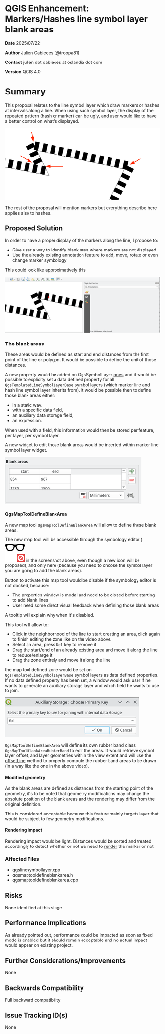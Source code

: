 # QGIS Enhancement: Markers/Hashes line symbol layer blank areas 

**Date** 2025/07/22

**Author** Julien Cabieces (@troopa81)

**Contact** julien dot cabieces at oslandia dot com

**Version** QGIS 4.0

# Summary

This proposal relates to the line symbol layer which draw markers or hashes at intervals along a line. When using such symbol layer, the display of the repeated pattern (hash or marker) can be ugly, and user would like to have a better control on what's displayed.

![issue.png](images/qep345/issue.png)

The rest of the proposal will mention markers but everything describe here applies also to hashes.

## Proposed Solution

In order to have a proper display of the markers along the line, I propose to:
- Give user a way to identify blank area where markers are not displayed
- Use the already existing annotation feature to add, move, rotate or even change marker symbology

This could look like approximatively this

![poc.gif](images/qep345/poc.gif)


### The blank areas

These areas would be defined as start and end distances from the first point of the line or polygon. It would be possible to define the unit of those distances.

A new property would be added on QgsSymbolLayer [ones](https://github.com/qgis/QGIS/blob/d01be3798eb05c74a61629042f7189ad9c594b1e/src/core/symbology/qgssymbollayer.h#L147) and it would be possible to explicity set a data defined property for all `QgsTemplatedLineSymbolLayerBase` symbol layers (which marker line and hash line symbol layer inherits from). It would be possible then to define those blank areas either:
- in a static way, 
- with a specific data field,
- an auxiliary data storage field,
- an expression.

When used with a field, this information would then be stored per feature, per layer, per symbol layer.

A new widget to edit those blank areas would be inserted within marker line symbol layer widget.

![blankareas_widget.png](images/qep345/blankareas_widget.png)

#### QgsMapToolDefineBlankArea

A new map tool `QgsMapToolDefineBlankArea` will allow to define these blank areas. 

The new map tool will be accessible through the symbology editor (![mActionRemoveAllFromOverview.svg](images/qep345/mActionRemoveAllFromOverview.svg) in the screenshot above, even though a new icon will be proposed), and only here (because you need to choose the symbol layer you are going to add the blank areas).

Button to activate this map tool would be disable if the symbology editor is not docked, because:
- The properties window is modal and need to be closed before starting to add blank lines
- User need some direct visual feedback when defining those blank areas

A tooltip will explain why when it's disabled.

This tool will allow to:
- Click in the neighborhood of the line to start creating an area, click again to finish editing the zone like on the video above.
- Select an area, press `Del` key to remove it
- Drag the start/end of an already existing area and move it along the line to reduce/enlarge it
- Drag the zone entirely and move it along the line

the map tool defined zone would be set on `QgsTemplatedLineSymbolLayerBase` symbol layers as data defined properties. If no data defined property has been set, a window would ask user if he wants to generate an auxiliary storage layer and which field he wants to use to join.

![link_auxstorage.png](images/qep345/link_auxstorage.png)

`QgsMapToolDefineBlankArea` will define its own rubber band class `QgsMapToolBlankAreaRubberBand` to edit the areas. It would retrieve symbol layer offset, and layer geometries within the view extent and will use the  [offsetLine](https://github.com/qgis/QGIS/blob/d01be3798eb05c74a61629042f7189ad9c594b1e/src/core/symbology/qgssymbollayerutils.h#L1175) method to properly compute the rubber band areas to be drawn (in a way like the one in the above video).


#### Modified geometry

As the blank areas are defined as distances from the starting point of the geometry, it's to be noted that geometry modifications may change the absolute position of the blank areas and the rendering may differ from the original definition.

This is considered acceptable because this feature mainly targets layer that would be subject to few geometry modifications. 

#### Rendering impact

Rendering impact would be light. Distances would be sorted and treated accordingly to detect whether or not we need to [render](https://github.com/qgis/QGIS/blob/5b59269f98799597df125744823a0163d3061548/src/core/symbology/qgslinesymbollayer.cpp#L1872) the marker or not


### Affected Files

- qgslinesymbollayer.cpp
- qgsmaptooldefineblankarea.h
- qgsmaptooldefineblankarea.cpp

## Risks

None identified at this stage.

## Performance Implications

As already pointed out, performance could be impacted as soon as fixed mode is enabled but it should remain acceptable and no actual impact would appear on existing project.

## Further Considerations/Improvements

None

## Backwards Compatibility

Full backward compatibility

## Issue Tracking ID(s)

None

